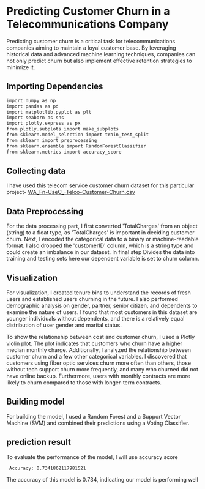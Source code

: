 
# Predicting Customer Churn in a Telecommunications Company


Predicting customer churn is a critical task for telecommunications companies aiming to maintain a loyal customer base. By leveraging historical data and advanced machine learning techniques, companies can not only predict churn but also implement effective retention strategies to minimize it.

## Importing Dependencies


```bash
import numpy as np
import pandas as pd
import matplotlib.pyplot as plt
import seaborn as sns
import plotly.express as px
from plotly.subplots import make_subplots
from sklearn.model_selection import train_test_split
from sklearn import preprocessing
from sklearn.ensemble import RandomForestClassifier
from sklearn.metrics import accuracy_score
```

    
## Collecting data
I have used this telecom service customer churn dataset for this particular project- [WA_Fn-UseC_-Telco-Customer-Churn.csv](https://www.kaggle.com/datasets/blastchar/telco-customer-churn)
## Data Preprocessing
For the data processing part, I first converted 'TotalCharges' from an object (string) to a float type, as 'TotalCharges' is important in deciding customer churn. Next, I encoded the categorical data to a binary or machine-readable format. I also dropped the 'customerID' column, which is a string type and could create an imbalance in our dataset. In final step Divides the data into training and testing sets here our dependent variable is set to churn column.
## Visualization
For visualization, I created tenure bins to understand the records of fresh users and established users churning in the future. I also performed demographic analysis on gender, partner, senior citizen, and dependents to examine the nature of users. I found that most customers in this dataset are younger individuals without dependents, and there is a relatively equal distribution of user gender and marital status.

To show the relationship between cost and customer churn, I used a Plotly violin plot. The plot indicates that customers who churn have a higher median monthly charge. Additionally, I analyzed the relationship between customer churn and a few other categorical variables. I discovered that customers using fiber optic services churn more often than others, those without tech support churn more frequently, and many who churned did not have online backup. Furthermore, users with monthly contracts are more likely to churn compared to those with longer-term contracts.
## Building model

For building the model, I used a Random Forest and a Support Vector Machine (SVM) and combined their predictions using a Voting Classifier.
## prediction result

To evaluate the performance of the model, I will use accuracy score

```bash
 Accuracy: 0.7341862117981521
```
The accuracy of this model is 0.734, indicating our model is performing well
